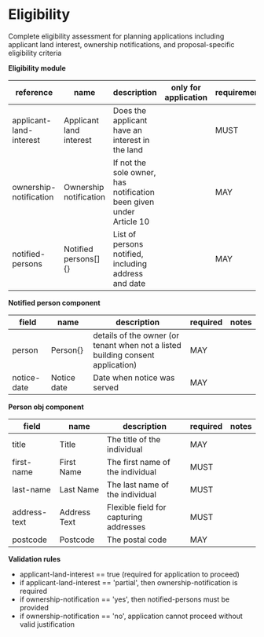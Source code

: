 # Eligibility

Complete eligibility assessment for planning applications including applicant land interest,
ownership notifications, and proposal-specific eligibility criteria


**Eligibility module**

| reference | name | description | only for application | requirement | notes |
| --- | --- | --- | --- | --- | --- |
| applicant-land-interest | Applicant land interest | Does the applicant have an interest in the land |  | MUST |  |
| ownership-notification | Ownership notification | If not the sole owner, has notification been given under Article 10 |  | MAY | Select from the **yes-no-not-applicable** enum |
| notified-persons | Notified persons[]{} | List of persons notified, including address and date |  | MAY | Rule: is a MUST if `ownership-notification` is `True` |


**Notified person component**

field | name | description | required | notes
-- | -- | -- | -- | --
person | Person{} | details of the owner (or tenant when not a listed building consent application) | MAY | 
notice-date | Notice date | Date when notice was served | MAY | 


**Person obj component**

field | name | description | required | notes
-- | -- | -- | -- | --
title | Title | The title of the individual | MAY | 
first-name | First Name | The first name of the individual | MUST | 
last-name | Last Name | The last name of the individual | MUST | 
address-text | Address Text | Flexible field for capturing addresses | MUST | 
postcode | Postcode | The postal code | MAY | 

**Validation rules**

- applicant-land-interest == true (required for application to proceed)
- if applicant-land-interest == 'partial', then ownership-notification is required
- if ownership-notification == 'yes', then notified-persons must be provided
- if ownership-notification == 'no', application cannot proceed without valid justification